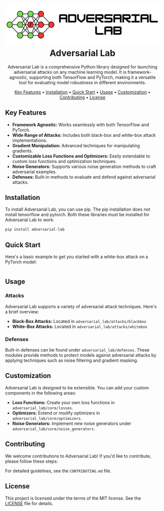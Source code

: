 <h1 align="center">
  <br>
  <a href="assets/banner.png" alt="Adversarial Lab">
    <img src="assets/banner.png" alt="Adversarial Lab" width="800">
  </a>
  <br>
  Adversarial Lab
  <br>
</h1>

<p align="center">Adversarial Lab is a comprehensive Python library designed for launching adversarial attacks on any machine learning model. It is framework-agnostic, supporting both TensorFlow and PyTorch, making it a versatile tool for evaluating model robustness in different environments.</p>

<p align="center">
  <a href="#key-features">Key Features</a> •
  <a href="#installation">Installation</a> •
  <a href="#quick-start">Quick Start</a> •
  <a href="#usage">Usage</a> •
  <a href="#customization">Customization</a> •
  <a href="#contributing">Contributing</a> •
  <a href="#license">License</a>
</p>


## Key Features

- **Framework Agnostic:** Works seamlessly with both TensorFlow and PyTorch.
- **Wide Range of Attacks:** Includes both black-box and white-box attack implementations.
- **Gradient Manipulation:** Advanced techniques for manipulating gradients.
- **Customizable Loss Functions and Optimizers:** Easily extendable to custom loss functions and optimization techniques.
- **Noise Generators:** Supports various noise generation methods to craft adversarial examples.
- **Defenses:** Built-in methods to evaluate and defend against adversarial attacks.

## Installation

To install Adversarial Lab, you can use pip. The pip installation does not install tensorflow and pytorch. Both these libraries must be installed for Adversarial Lab to work.

```bash
pip install adversarial-lab
```

## Quick Start

Here's a basic example to get you started with a white-box attack on a PyTorch model:

```python

```

## Usage

### Attacks

Adversarial Lab supports a variety of adversarial attack techniques. Here's a brief overview:

- **Black-Box Attacks:** Located in `adversarial_lab/attacks/blackbox`
- **White-Box Attacks:** Located in `adversarial_lab/attacks/whitebox`

### Defenses

Built-in defenses can be found under `adversarial_lab/defenses`. These modules provide methods to protect models against adversarial attacks by applying techniques such as noise filtering and gradient masking.

## Customization

Adversarial Lab is designed to be extensible. You can add your custom components in the following areas:

- **Loss Functions:** Create your own loss functions in `adversarial_lab/core/losses`.
- **Optimizers:** Extend or modify optimizers in `adversarial_lab/core/optimizers`.
- **Noise Generators:** Implement new noise generators under `adversarial_lab/core/noise_generators`.

## Contributing

We welcome contributions to Adversarial Lab! If you'd like to contribute, please follow these steps:

For detailed guidelines, see the `CONTRIBUTING.md` file.

## License

This project is licensed under the terms of the MIT license. See the [LICENSE](LICENSE) file for details.